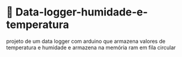 # :notebook: Data-logger-humidade-e-temperatura
projeto de um data logger com arduino que armazena valores de temperatura e humidade e armazena na memória ram em fila circular
